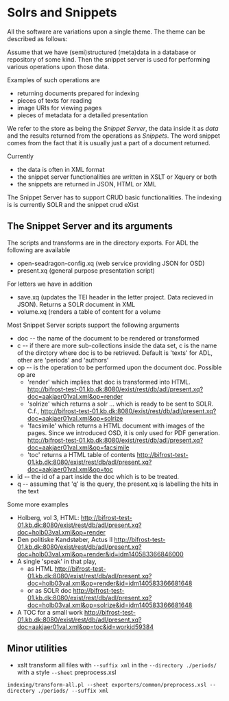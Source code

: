 # Solrs and Snippets 

All the software are variations upon a single theme. The theme can be
described as follows:

Assume that we have (semi)structured (meta)data in a database or
repository of some kind.  Then the snippet server is used for
performing various operations upon those data.

Examples of such operations are

* returning documents prepared for indexing
* pieces of texts for reading
* image URIs for viewing pages
* pieces of metadata for a detailed presentation 


We refer to the store as being the _Snippet Server_, the data inside
it as _data_ and the results returned from the operations as
_Snippets_. The word snippet comes from the fact that it is usually
just a part of a document returned.

Currently 

* the data is often in XML format
* the snippet server functionalities are written in XSLT or Xquery or both
* the snippets are returned in JSON, HTML or XML

The Snippet Server has to support CRUD basic functionalities. The
indexing is is currently SOLR and the snippet crud eXist

## The Snippet Server and its arguments

The scripts and transforms are in the directory exports. For ADL the following are
available

* open-seadragon-config.xq (web service providing JSON for OSD)
* present.xq (general purpose presentation script)

For letters we have in addition

* save.xq (updates the TEI header in the letter project. Data recieved in JSON). Returns a SOLR document in XML
* volume.xq (renders a table of content for a volume

Most Snippet Server scripts support the following arguments

* doc -- the name of the document to be rendered or transformed
* c   -- if there are more sub-collections inside the data set, c is the name of the dirctory where doc is to be retrieved. Default is 'texts' for ADL, other are 'periods' and 'authors'
* op  -- is the operation to be performed upon the document doc. Possible op are
  * 'render' which implies that doc is transformed into HTML. http://bifrost-test-01.kb.dk:8080/exist/rest/db/adl/present.xq?doc=aakjaer01val.xml&op=render
  * 'solrize' which returns a solr <add> ... </add> which is ready to be sent to SOLR. C.f., http://bifrost-test-01.kb.dk:8080/exist/rest/db/adl/present.xq?doc=aakjaer01val.xml&op=solrize
  * 'facsimile' which returns a HTML document with images of the pages. Since we introduced OSD, it is only used for PDF generation. http://bifrost-test-01.kb.dk:8080/exist/rest/db/adl/present.xq?doc=aakjaer01val.xml&op=facsimile
  * 'toc' returns a HTML table of contents http://bifrost-test-01.kb.dk:8080/exist/rest/db/adl/present.xq?doc=aakjaer01val.xml&op=toc 
* id  -- the id of a part inside the doc which is to be treated. 
* q -- assuming that 'q' is the query, the present.xq is labelling the hits in the text

Some more examples

* Holberg, vol 3, HTML: http://bifrost-test-01.kb.dk:8080/exist/rest/db/adl/present.xq?doc=holb03val.xml&op=render
* Den politiske Kandstøber, Actus II http://bifrost-test-01.kb.dk:8080/exist/rest/db/adl/present.xq?doc=holb03val.xml&op=render&id=idm140583366846000
* A single 'speak' in that play, 
  * as HTML http://bifrost-test-01.kb.dk:8080/exist/rest/db/adl/present.xq?doc=holb03val.xml&op=render&id=idm140583366681648
  * or as SOLR doc http://bifrost-test-01.kb.dk:8080/exist/rest/db/adl/present.xq?doc=holb03val.xml&op=solrize&id=idm140583366681648
* A TOC for a small work http://bifrost-test-01.kb.dk:8080/exist/rest/db/adl/present.xq?doc=aakjaer01val.xml&op=toc&id=workid59384

## Minor utilities

* xslt transform all files with `--suffix xml` in the `--directory ./periods/` with a style `--sheet` preprocess.xsl 
```
indexing/transform-all.pl --sheet exporters/common/preprocess.xsl --directory ./periods/ --suffix xml
```

